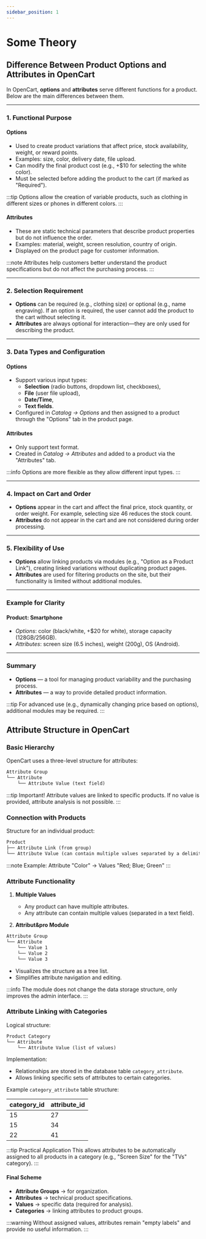```yaml
---
sidebar_position: 1
---
```


# Some Theory

## Difference Between Product Options and Attributes in OpenCart

In OpenCart, **options** and **attributes** serve different functions for a product. Below are the main differences between them.

---

### 1. Functional Purpose

#### **Options**

- Used to create product variations that affect price, stock availability, weight, or reward points.
- Examples: size, color, delivery date, file upload.
- Can modify the final product cost (e.g., +$10 for selecting the white color).
- Must be selected before adding the product to the cart (if marked as "Required").

:::tip
Options allow the creation of variable products, such as clothing in different sizes or phones in different colors.
:::

#### **Attributes**

- These are static technical parameters that describe product properties but do not influence the order.
- Examples: material, weight, screen resolution, country of origin.
- Displayed on the product page for customer information.

:::note
Attributes help customers better understand the product specifications but do not affect the purchasing process.
:::

---

### 2. Selection Requirement

- **Options** can be required (e.g., clothing size) or optional (e.g., name engraving). If an option is required, the user cannot add the product to the cart without selecting it.
- **Attributes** are always optional for interaction—they are only used for describing the product.

---

### 3. Data Types and Configuration

#### **Options**

- Support various input types:
  - **Selection** (radio buttons, dropdown list, checkboxes),
  - **File** (user file upload),
  - **Date/Time**,
  - **Text fields**.
- Configured in *Catalog → Options* and then assigned to a product through the "Options" tab in the product page.

#### **Attributes**

- Only support text format.
- Created in *Catalog → Attributes* and added to a product via the "Attributes" tab.

:::info
Options are more flexible as they allow different input types.
:::

---

### 4. Impact on Cart and Order

- **Options** appear in the cart and affect the final price, stock quantity, or order weight. For example, selecting size 46 reduces the stock count.
- **Attributes** do not appear in the cart and are not considered during order processing.

---

### 5. Flexibility of Use

- **Options** allow linking products via modules (e.g., "Option as a Product Link"), creating linked variations without duplicating product pages.
- **Attributes** are used for filtering products on the site, but their functionality is limited without additional modules.

---

### Example for Clarity

#### **Product: Smartphone**

- *Options*: color (black/white, +$20 for white), storage capacity (128GB/256GB).
- *Attributes*: screen size (6.5 inches), weight (200g), OS (Android).

---

### Summary

- **Options** — a tool for managing product variability and the purchasing process.
- **Attributes** — a way to provide detailed product information.

:::tip
For advanced use (e.g., dynamically changing price based on options), additional modules may be required.
:::

## Attribute Structure in OpenCart

### Basic Hierarchy

OpenCart uses a three-level structure for attributes:

```markdown
Attribute Group
└── Attribute
    └── Attribute Value (text field)
```

:::tip Important!
Attribute values are linked to specific products. If no value is provided, attribute analysis is not possible.
:::

### Connection with Products

Structure for an individual product:

```markdown
Product
├── Attribute Link (from group)
└── Attribute Value (can contain multiple values separated by a delimiter)
```

:::note Example:
Attribute "Color" → Values "Red; Blue; Green"
:::

### Attribute Functionality

1. **Multiple Values**
   - Any product can have multiple attributes.
   - Any attribute can contain multiple values (separated in a text field).

2. **Attribut&pro Module**

```markdown
Attribute Group
└── Attribute
    └── Value 1
    └── Value 2
    └── Value 3
```

- Visualizes the structure as a tree list.
- Simplifies attribute navigation and editing.

:::info
The module does not change the data storage structure, only improves the admin interface.
:::

### Attribute Linking with Categories

Logical structure:

```markdown
Product Category
└── Attribute
    └── Attribute Value (list of values)
```

Implementation:

- Relationships are stored in the database table `category_attribute`.
- Allows linking specific sets of attributes to certain categories.

Example `category_attribute` table structure:

|category_id|attribute_id|
|---|---|
|15|27|
|15|34|
|22|41|

:::tip Practical Application
This allows attributes to be automatically assigned to all products in a category (e.g., "Screen Size" for the "TVs" category).
:::

#### Final Scheme

- **Attribute Groups** → for organization.
- **Attributes** → technical product specifications.
- **Values** → specific data (required for analysis).
- **Categories** → linking attributes to product groups.

:::warning
Without assigned values, attributes remain "empty labels" and provide no useful information.
:::

